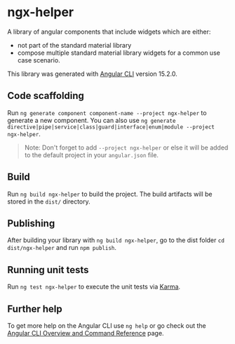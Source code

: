 # ngx-helper

A library of angular components that include widgets which are either:
  * not part of the standard material library
  * compose multiple standard material library widgets for a common use case
    scenario.

This library was generated with [Angular CLI](https://github.com/angular/angular-cli) version 15.2.0.

## Code scaffolding

Run `ng generate component component-name --project ngx-helper` to generate a new component. You can also use `ng generate directive|pipe|service|class|guard|interface|enum|module --project ngx-helper`.
> Note: Don't forget to add `--project ngx-helper` or else it will be added to the default project in your `angular.json` file. 

## Build

Run `ng build ngx-helper` to build the project. The build artifacts will be stored in the `dist/` directory.

## Publishing

After building your library with `ng build ngx-helper`, go to the dist folder `cd dist/ngx-helper` and run `npm publish`.

## Running unit tests

Run `ng test ngx-helper` to execute the unit tests via [Karma](https://karma-runner.github.io).

## Further help

To get more help on the Angular CLI use `ng help` or go check out the [Angular CLI Overview and Command Reference](https://angular.io/cli) page.
